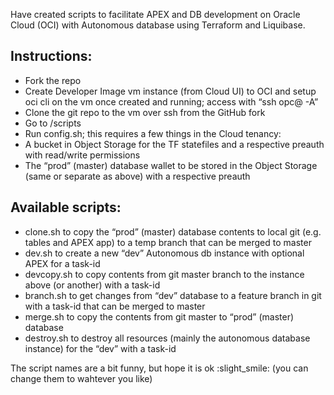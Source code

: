 Have created scripts to facilitate APEX and DB development on Oracle Cloud (OCI) with Autonomous database using Terraform and Liquibase.

## Instructions:

* Fork the repo
* Create Developer Image vm instance (from Cloud UI) to OCI and setup oci cli on the vm once created and running; access with “ssh opc@ -A”
* Clone the git repo to the vm over ssh from the GitHub fork
* Go to /scripts
* Run config.sh; this requires a few things in the Cloud tenancy:
* A bucket in Object Storage for the TF statefiles and a respective preauth with read/write permissions
* The “prod” (master) database wallet to be stored in the Object Storage (same or separate as above) with a respective preauth

## Available scripts:

* clone.sh to copy the “prod” (master) database contents to local git (e.g. tables and APEX app) to a temp branch that can be merged to master
* dev.sh to create a new “dev” Autonomous db instance with optional APEX for a task-id
* devcopy.sh to copy contents from git master branch to the instance above (or another) with a task-id
* branch.sh to get changes from “dev” database to a feature branch in git with a task-id that can be merged to master
* merge.sh to copy the contents from git master to “prod” (master) database
* destroy.sh to destroy all resources (mainly the autonomous database instance) for the “dev” with a task-id

The script names are a bit funny, but hope it is ok :slight_smile: (you can change them to wahtever you like)
